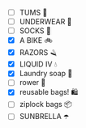 - [ ] TUMS 💊
- [ ] UNDERWEAR 👙
- [ ] SOCKS 🧦
- [x] A BIKE 🚲
- [x] RAZORS 🪒
- [x] LIQUID IV 💧
- [x] Laundry soap 🧴
- [ ] rower 🚣
- [x] reusable bags! 🛍️
- [ ] ziplock bags 📦
- [ ] SUNBRELLA ☂️